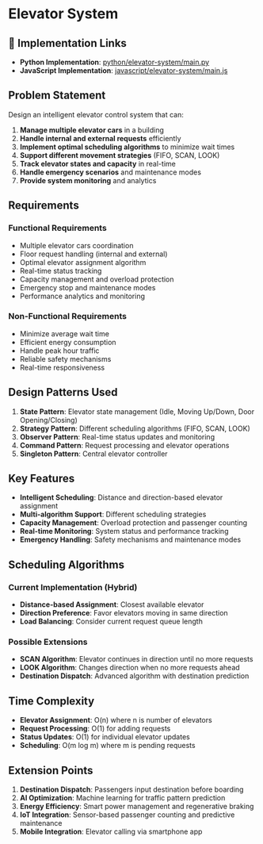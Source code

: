 # Elevator System

## 🔗 Implementation Links
- **Python Implementation**: [python/elevator-system/main.py](python/elevator-system/main.py)
- **JavaScript Implementation**: [javascript/elevator-system/main.js](javascript/elevator-system/main.js)

## Problem Statement

Design an intelligent elevator control system that can:

1. **Manage multiple elevator cars** in a building
2. **Handle internal and external requests** efficiently
3. **Implement optimal scheduling algorithms** to minimize wait times
4. **Support different movement strategies** (FIFO, SCAN, LOOK)
5. **Track elevator states and capacity** in real-time
6. **Handle emergency scenarios** and maintenance modes
7. **Provide system monitoring** and analytics

## Requirements

### Functional Requirements
- Multiple elevator cars coordination
- Floor request handling (internal and external)
- Optimal elevator assignment algorithm
- Real-time status tracking
- Capacity management and overload protection
- Emergency stop and maintenance modes
- Performance analytics and monitoring

### Non-Functional Requirements
- Minimize average wait time
- Efficient energy consumption
- Handle peak hour traffic
- Reliable safety mechanisms
- Real-time responsiveness

## Design Patterns Used

1. **State Pattern**: Elevator state management (Idle, Moving Up/Down, Door Opening/Closing)
2. **Strategy Pattern**: Different scheduling algorithms (FIFO, SCAN, LOOK)
3. **Observer Pattern**: Real-time status updates and monitoring
4. **Command Pattern**: Request processing and elevator operations
5. **Singleton Pattern**: Central elevator controller

## Key Features

- **Intelligent Scheduling**: Distance and direction-based elevator assignment
- **Multi-algorithm Support**: Different scheduling strategies
- **Capacity Management**: Overload protection and passenger counting
- **Real-time Monitoring**: System status and performance tracking
- **Emergency Handling**: Safety mechanisms and maintenance modes

## Scheduling Algorithms

### Current Implementation (Hybrid)
- **Distance-based Assignment**: Closest available elevator
- **Direction Preference**: Favor elevators moving in same direction
- **Load Balancing**: Consider current request queue length

### Possible Extensions
- **SCAN Algorithm**: Elevator continues in direction until no more requests
- **LOOK Algorithm**: Changes direction when no more requests ahead
- **Destination Dispatch**: Advanced algorithm with destination prediction

## Time Complexity

- **Elevator Assignment**: O(n) where n is number of elevators
- **Request Processing**: O(1) for adding requests
- **Status Updates**: O(1) for individual elevator updates
- **Scheduling**: O(m log m) where m is pending requests

## Extension Points

1. **Destination Dispatch**: Passengers input destination before boarding
2. **AI Optimization**: Machine learning for traffic pattern prediction
3. **Energy Efficiency**: Smart power management and regenerative braking
4. **IoT Integration**: Sensor-based passenger counting and predictive maintenance
5. **Mobile Integration**: Elevator calling via smartphone app